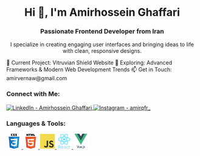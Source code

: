 <h1 align="center">Hi 👋, I'm Amirhossein Ghaffari</h1> <h3 align="center">Passionate Frontend Developer from Iran</h3> <p align="center">I specialize in creating engaging user interfaces and bringing ideas to life with clean, responsive designs.</p>
🔭 Current Project: Vitruvian Shield Website
🌱 Exploring: Advanced Frameworks & Modern Web Development Trends
📫 Get in Touch: amirvernaw@gmail.com
<h3 align="left">Connect with Me:</h3> <p align="left"> <a href="https://linkedin.com/in/vernaofficiall" target="_blank"> <img align="center" src="https://raw.githubusercontent.com/rahuldkjain/github-profile-readme-generator/master/src/images/icons/Social/linked-in-alt.svg" alt="LinkedIn - Amirhossein Ghaffari" height="30" width="40" /> </a> <a href="https://instagram.com/amirqfr_" target="_blank"> <img align="center" src="https://raw.githubusercontent.com/rahuldkjain/github-profile-readme-generator/master/src/images/icons/Social/instagram.svg" alt="Instagram - amirqfr_" height="30" width="40" /> </a> </p>
<h3 align="left">Languages & Tools:</h3> <p align="left"> <a href="https://www.w3schools.com/css/" target="_blank" rel="noreferrer"> <img src="https://raw.githubusercontent.com/devicons/devicon/master/icons/css3/css3-original-wordmark.svg" alt="CSS3" width="40" height="40"/> </a> <a href="https://www.w3.org/html/" target="_blank" rel="noreferrer"> <img src="https://raw.githubusercontent.com/devicons/devicon/master/icons/html5/html5-original-wordmark.svg" alt="HTML5" width="40" height="40"/> </a> <a href="https://developer.mozilla.org/en-US/docs/Web/JavaScript" target="_blank" rel="noreferrer"> <img src="https://raw.githubusercontent.com/devicons/devicon/master/icons/javascript/javascript-original.svg" alt="JavaScript" width="40" height="40"/> </a> <a href="https://reactjs.org/" target="_blank" rel="noreferrer"> <img src="https://raw.githubusercontent.com/devicons/devicon/master/icons/react/react-original-wordmark.svg" alt="React" width="40" height="40"/> </a> <a href="https://vuejs.org/" target="_blank" rel="noreferrer"> <img src="https://raw.githubusercontent.com/devicons/devicon/master/icons/vuejs/vuejs-original-wordmark.svg" alt="Vue.js" width="40" height="40"/> </a> </p>
